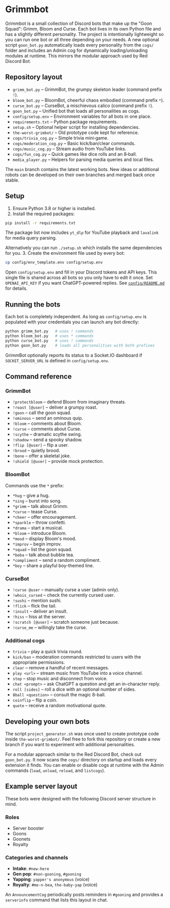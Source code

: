 # Grimmbot

Grimmbot is a small collection of Discord bots that make up the "Goon Squad":
Grimm, Bloom and Curse. Each bot lives in its own Python file and has a
slightly different personality. The project is intentionally lightweight so you
can run one bot or all three depending on your needs. A new optional script
`goon_bot.py` automatically loads every personality from the `cogs/` folder and
includes an Admin cog for dynamically loading/unloading modules at runtime.
This mirrors the modular approach used by Red Discord Bot.

## Repository layout

- `grimm_bot.py` – GrimmBot, the grumpy skeleton leader (command prefix `!`).
- `bloom_bot.py` – BloomBot, cheerful chaos embodied (command prefix `*`).
- `curse_bot.py` – CurseBot, a mischievous calico (command prefix `!`).
- `goon_bot.py` – Unified bot that loads all personalities as cogs.
- `config/setup.env` – Environment variables for all bots in one place.
- `requirements.txt` – Python package requirements.
- `setup.sh` – Optional helper script for installing dependencies.
- `the-worst-grimbot/` – Old prototype code kept for reference.
- `cogs/trivia_cog.py` – Simple trivia mini‑game.
- `cogs/moderation_cog.py` – Basic kick/ban/clear commands.
- `cogs/music_cog.py` – Stream audio from YouTube links.
- `cogs/fun_cog.py` – Quick games like dice rolls and an 8‑ball.
- `media_player.py` – Helpers for parsing media queries and local files.

The `main` branch contains the latest working bots. New ideas or additional
robots can be developed on their own branches and merged back once stable.

## Setup

1. Ensure Python 3.8 or higher is installed.
2. Install the required packages:

 ```bash
 pip install -r requirements.txt
 ```

  The package list now includes `yt_dlp` for YouTube playback and
  `lavalink` for media query parsing.

   Alternatively you can run `./setup.sh` which installs the same
   dependencies for you.
3. Create the environment file used by every bot:

   ```bash
   cp config/env_template.env config/setup.env
   ```

   Open `config/setup.env` and fill in your Discord tokens and API keys. This
   single file is shared across all bots so you only have to edit it once. Set
   `OPENAI_API_KEY` if you want ChatGPT-powered replies. See
   [`config/README.md`](config/README.md) for details.

## Running the bots

Each bot is completely independent. As long as `config/setup.env` is populated
with your credentials you can launch any bot directly:

```bash
python grimm_bot.py   # uses ! commands
python bloom_bot.py   # uses * commands
python curse_bot.py   # uses ! commands
python goon_bot.py    # loads all personalities with both prefixes
```

GrimmBot optionally reports its status to a Socket.IO dashboard if
`SOCKET_SERVER_URL` is defined in `config/setup.env`.

## Command reference

### GrimmBot
- `!protectbloom` – defend Bloom from imaginary threats.
- `!roast [@user]` – deliver a grumpy roast.
- `!goon` – call the goon squad.
- `!ominous` – send an ominous quip.
- `!bloom` – comments about Bloom.
- `!curse` – comments about Curse.
- `!scythe` – dramatic scythe swing.
- `!shadow` – send a spooky shadow.
- `!flip [@user]` – flip a user.
- `!brood` – quietly brood.
- `!bone` – offer a skeletal joke.
- `!shield [@user]` – provide mock protection.

### BloomBot
Commands use the `*` prefix:
- `*hug` – give a hug.
- `*sing` – burst into song.
- `*grimm` – talk about Grimm.
- `*curse` – tease Curse.
- `*cheer` – offer encouragement.
- `*sparkle` – throw confetti.
- `*drama` – start a musical.
- `*bloom` – introduce Bloom.
- `*mood` – display Bloom's mood.
- `*improv` – begin improv.
- `*squad` – list the goon squad.
- `*boba` – talk about bubble tea.
- `*compliment` – send a random compliment.
- `*boy` – share a playful boy-themed line.

### CurseBot
- `!curse @user` – manually curse a user (admin only).
- `!whois_cursed` – check the currently cursed user.
- `!sushi` – mention sushi.
- `!flick` – flick the tail.
- `!insult` – deliver an insult.
- `!hiss` – hiss at the server.
- `!scratch [@user]` – scratch someone just because.
- `!curse_me` – willingly take the curse.

### Additional cogs
- `trivia` – play a quick trivia round.
- `kick/ban` – moderation commands restricted to users with the appropriate permissions.
- `clear` – remove a handful of recent messages.
- `play <url>` – stream music from YouTube into a voice channel.
- `stop` – stop music and disconnect from voice.
- `chat <prompt>` – ask ChatGPT a question and get an in-character reply.
- `roll [sides]` – roll a dice with an optional number of sides.
- `8ball <question>` – consult the magic 8-ball.
- `coinflip` – flip a coin.
- `quote` – receive a random motivational quote.

## Developing your own bots

The script `project_generator.sh` was once used to create prototype code inside
`the-worst-grimbot/`. Feel free to fork this repository or create a new branch
if you want to experiment with additional personalities.

For a modular approach similar to the Red Discord Bot, check out
`goon_bot.py`. It now scans the `cogs/` directory on startup and loads every
extension it finds. You can enable or disable cogs at runtime with the Admin
commands (`load`, `unload`, `reload`, and `listcogs`).


## Example server layout

These bots were designed with the following Discord server structure in mind.

### Roles
- Server booster
- Goons
- Goonets
- Royalty

### Categories and channels
- **Intake**: `#new-here`
- **Gen pop**: `#non-gooning`, `#gooning`
- **Yapping**: `yapper's anonymous` (voice)
- **Royalty**: `#me-n-bea`, `the-baby-yap` (voice)

An `AnnouncementCog` periodically posts reminders in `#gooning` and provides a
`serverinfo` command that lists this layout in chat.
